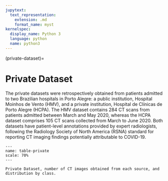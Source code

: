 ```yaml
---
jupytext:
  text_representation:
    extension: .md
    format_name: myst
kernelspec:
  display_name: Python 3
  language: python
  name: python3
---
```


(private-dataset)=

# Private Dataset
The private datasets were retrospectively obtained from patients admitted to two Brazilian hospitals in Porto Alegre: a public institution, Hospital Moinhos de Vento (HMV), and a private institution, Hospital de Clínicas de Porto Alegre (HCPA). The HMV dataset contains 284 CT scans from patients admitted between March and May 2020, whereas the HCPA dataset comprises 105 CT scans collected from March to June 2020. Both datasets have patient-level annotations provided by expert radiologists, following the Radiology Society of North America (RSNA) standard for reporting CT imaging findings potentially attributable to COVID-19.


```{figure} /_static/lecture_specific/datasets/table-private.png
---
name: table-private
scale: 70%
---

Private Dataset, number of CT images obtained from each source, and distribution by class.

```